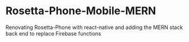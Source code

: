 # Rosetta-Phone-Mobile-MERN
Renovating Rosetta-Phone with react-native and adding the MERN stack back end to replace Firebase functions
